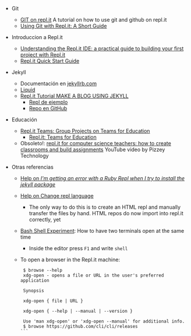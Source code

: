 * Git
  * [GIT on repl.it](https://repl.it/talk/learn/Replit-Git-Tutorial/23331/) A tutorial on how to use git and github on repl.it
  * [Using Git with Repl.it: A Short Guide](https://repl.it/talk/learn/Using-Git-with-Replit-A-Short-Guide/13491)



* Introduccion a Repl.it
  * [Understanding the Repl.it IDE: a practical guide to building your first project with Repl.it](https://www.codewithrepl.it/01-introduction-to-the-repl-it-ide.html)
  * [Repl.it Quick Start Guide](https://docs.repl.it/misc/quick-start)
* Jekyll
  * Documentación en [jekyllrb.com](https://jekyllrb.com)
  * [Liquid](https://shopify.github.io/liquid/)
  * [Repl.it Tutorial MAKE A BLOG USING JEKYLL](https://repl.it/talk/learn/GUIDE-MAKE-A-BLOG-USING-JEKYLL-POG-ALERT-KEK-HAHAYES-ENDORSED/59021)
    * [Repl de ejemplo](https://repl.it/@sourcerose/JekyllBlog#main.sh)
    * [Repo en GitHub](https://github.com/barryclark/jekyll-now.git)
* Educación
  * [Repl.it Teams: Group Projects on Teams for Education](https://blog.repl.it/group-projects-teams-education)
    - [Repl.it: Teams for Education](https://blog.repl.it/teams-for-education)
  * Obsoleto!: [repl.it for computer science teachers: how to create classrooms and build assignments](https://youtu.be/70Pm4ZOPUzk) YouTube video by Pizzey Technology
* Otras referencias
  * [Help on *I'm getting an error with a Ruby Repl when I try to install the jekyll package*](https://repl.it/talk/ask/Package-Installation-failing-on-SASSC/53457?order=new)
  * [Help on Change repl language](https://repl.it/talk/ask/Change-repl-language/24718)
    - The only way to do this is to create an HTML repl and manually transfer the files by hand. HTML repos do now import into repl.it correctly, yet
  * [Bash Shell Experiment](https://blog.repl.it/shell): How to have two terminals open at the same time
    - Inside the editor press `F1` and write `shell`
  * To open a browser in the Repl.it machine:

     ````
      $ browse --help
      xdg-open - opens a file or URL in the user's preferred application

      Synopsis

      xdg-open { file | URL }

      xdg-open { --help | --manual | --version }

      Use 'man xdg-open' or 'xdg-open --manual' for additional info.
      $ browse https://github.com/cli/cli/releases
    ```
